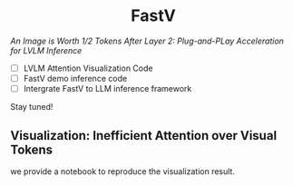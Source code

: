 <h1 align="center">FastV</h1>
<p align="center">

*An Image is Worth 1/2 Tokens After Layer 2: Plug-and-PLay Acceleration for LVLM Inference*

- [ ] LVLM Attention Visualization Code
- [ ] FastV demo inference code
- [ ] Intergrate FastV to LLM inference framework

Stay tuned!

## Visualization: Inefficient Attention over Visual Tokens 

we provide a notebook to reproduce the visualization result.
